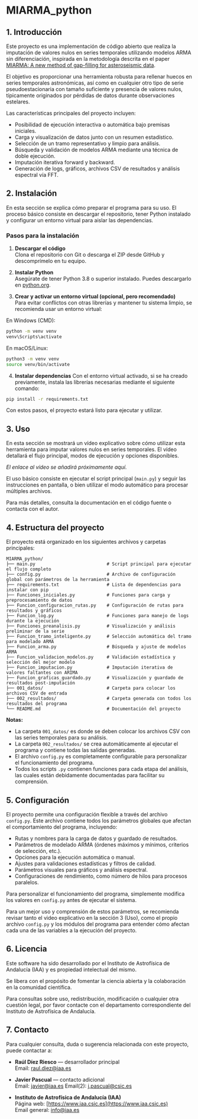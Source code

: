 # MIARMA_python

## 1. Introducción

Este proyecto es una implementación de código abierto que realiza la imputación de valores nulos en series temporales utilizando modelos ARMA sin diferenciación, inspirada en la metodología descrita en el paper [MIARMA: A new method of gap-filling for asteroseismic data](https://www.aanda.org/articles/aa/full_html/2015/03/aa25056-14/aa25056-14.html).

El objetivo es proporcionar una herramienta robusta para rellenar huecos en series temporales astronómicas, así como en cualquier otro tipo de serie pseudoestacionaria con tamaño suficiente y presencia de valores nulos, típicamente originados por pérdidas de datos durante observaciones estelares.

Las características principales del proyecto incluyen:

- Posibilidad de ejecución interactiva o automática bajo premisas iniciales.
- Carga y visualización de datos junto con un resumen estadístico.
- Selección de un tramo representativo y limpio para análisis.
- Búsqueda y validación de modelos ARMA mediante una técnica de doble ejecución.
- Imputación iterativa forward y backward.
- Generación de logs, gráficos, archivos CSV de resultados y análisis espectral vía FFT.

## 2. Instalación

En esta sección se explica cómo preparar el programa para su uso. El proceso básico consiste en descargar el repositorio, tener Python instalado y configurar un entorno virtual para aislar las dependencias.

### Pasos para la instalación

1. **Descargar el código**  
   Clona el repositorio con Git o descarga el ZIP desde GitHub y descomprímelo en tu equipo.

2. **Instalar Python**  
   Asegúrate de tener Python 3.8 o superior instalado. Puedes descargarlo en [python.org](https://www.python.org/downloads/).

3. **Crear y activar un entorno virtual (opcional, pero recomendado)**  
   Para evitar conflictos con otras librerías y mantener tu sistema limpio, se recomienda usar un entorno virtual:

  En Windows (CMD):
   ```bash
   python -m venv venv
   venv\Scripts\activate
   ```

  En macOS/Linux:
  ```bash
  python3 -m venv venv
  source venv/bin/activate
  ```
4. **Instalar dependencias**
   Con el entorno virtual activado, si se ha creado previamente, instala las librerías necesarias mediante el siguiente comando:
  ```bash
  pip install -r requirements.txt
  ```
Con estos pasos, el proyecto estará listo para ejecutar y utilizar.

## 3. Uso

En esta sección se mostrará un vídeo explicativo sobre cómo utilizar esta herramienta para imputar valores nulos en series temporales. El vídeo detallará el flujo principal, modos de ejecución y opciones disponibles.

_El enlace al vídeo se añadirá próximamente aquí._

El uso básico consiste en ejecutar el script principal (`main.py`) y seguir las instrucciones en pantalla, o bien utilizar el modo automático para procesar múltiples archivos.

Para más detalles, consulta la documentación en el código fuente o contacta con el autor.

## 4. Estructura del proyecto

El proyecto está organizado en los siguientes archivos y carpetas principales:
```
MIARMA_python/
├── main.py                           # Script principal para ejecutar el flujo completo
├── config.py                         # Archivo de configuración global con parámetros de la herramienta
├── requirements.txt                  # Lista de dependencias para instalar con pip
├── Funciones_iniciales.py            # Funciones para carga y preprocesamiento de datos
├── Funcion_configuracion_rutas.py    # Configuración de rutas para resultados y gráficos
├── Funcion_log.py                    # Funciones para manejo de logs durante la ejecución
├── Funciones_preanalisis.py          # Visualización y análisis preliminar de la serie
├── Funcion_tramo_inteligente.py      # Selección automática del tramo para modelado ARMA
├── Funcion_arma.py                   # Búsqueda y ajuste de modelos ARMA
├── Funcion_validacion_modelos.py     # Validación estadística y selección del mejor modelo
├── Funcion_imputacion.py             # Imputación iterativa de valores faltantes con ARIMA
├── Funcion_graficas_guardado.py      # Visualización y guardado de resultados post-imputación
├── 001_datos/                        # Carpeta para colocar los archivos CSV de entrada
├── 002_resultados/                   # Carpeta generada con todos los resultados del programa
└── README.md                         # Documentación del proyecto
```

**Notas:**

- La carpeta `001_datos/` es donde se deben colocar los archivos CSV con las series temporales para su análisis.
- La carpeta `002_resultados/` se crea automáticamente al ejecutar el programa y contiene todas las salidas generadas.
- El archivo `config.py` es completamente configurable para personalizar el funcionamiento del programa.
- Todos los scripts `.py` contienen funciones para cada etapa del análisis, las cuales están debidamente documentadas para facilitar su comprensión.

## 5. Configuración

El proyecto permite una configuración flexible a través del archivo `config.py`. Este archivo contiene todos los parámetros globales que afectan el comportamiento del programa, incluyendo:

- Rutas y nombres para la carga de datos y guardado de resultados.
- Parámetros de modelado ARMA (órdenes máximos y mínimos, criterios de selección, etc.).
- Opciones para la ejecución automática o manual.
- Ajustes para validaciones estadísticas y filtros de calidad.
- Parámetros visuales para gráficos y análisis espectral.
- Configuraciones de rendimiento, como número de hilos para procesos paralelos.

Para personalizar el funcionamiento del programa, simplemente modifica los valores en `config.py` antes de ejecutar el sistema.

Para un mejor uso y comprensión de estos parámetros, se recomienda revisar tanto el video explicativo en la sección 3 (Uso), como el propio archivo `config.py` y los módulos del programa para entender cómo afectan cada una de las variables a la ejecución del proyecto.

## 6. Licencia

Este software ha sido desarrollado por el Instituto de Astrofísica de Andalucía (IAA) y es propiedad intelectual del mismo.

Se libera con el propósito de fomentar la ciencia abierta y la colaboración en la comunidad científica. 

Para consultas sobre uso, redistribución, modificación o cualquier otra cuestión legal, por favor contacte con el departamento correspondiente del Instituto de Astrofísica de Andalucía.

## 7. Contacto

Para cualquier consulta, duda o sugerencia relacionada con este proyecto, puede contactar a:

- **Raúl Díez Riesco** — desarrollador principal  
  Email: raul.diez@iaa.es

- **Javier Pascual** — contacto adicional  
  Email: javier@iaa.es
  Email(2): j.pascual@csic.es

- **Instituto de Astrofísica de Andalucía (IAA)**  
  Página web: [https://www.iaa.csic.es](https://www.iaa.csic.es)  
  Email general: info@iaa.es



